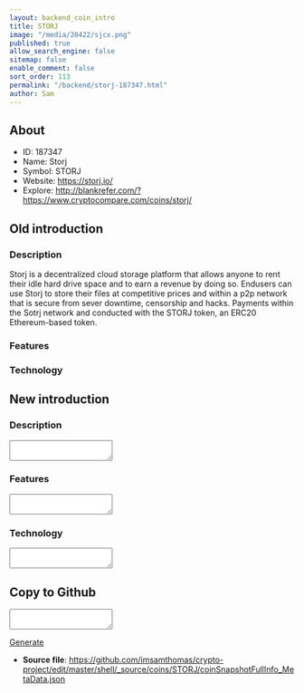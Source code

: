 ```yaml
---
layout: backend_coin_intro
title: STORJ
image: "/media/20422/sjcx.png"
published: true
allow_search_engine: false
sitemap: false
enable_comment: false
sort_order: 113
permalink: "/backend/storj-187347.html"
author: Sam
---
```


## About

- ID: 187347
- Name: Storj
- Symbol: STORJ
- Website: https://storj.io/
- Explore: http://blankrefer.com/?https://www.cryptocompare.com/coins/storj/


## Old introduction

### Description

<p>Storj is a decentralized cloud storage platform that allows anyone to rent their idle hard drive space and to earn a revenue by doing so. Endusers can use Storj to store their files at competitive prices and within a p2p network that is secure from sever downtime, censorship and hacks. Payments within the Sotrj network and conducted with the STORJ token, an ERC20 Ethereum-based token.</p>

### Features


### Technology




## New introduction


### Description
<textarea id="meta_description" name="description"></textarea>

### Features
<textarea id="meta_features" name="features"></textarea>

### Technology
<textarea id="meta_technology" name="technology"></textarea>


## Copy to Github

<textarea id="coinsnapshotfullinfo_metadata"></textarea>

<a href="#gen" onclick="generateMetaDatJson()">Generate</a>

- **Source file**: <a href="https://github.com/imsamthomas/crypto-project/edit/master/shell/_source/coins/STORJ/coinSnapshotFullInfo_MetaData.json">https://github.com/imsamthomas/crypto-project/edit/master/shell/_source/coins/STORJ/coinSnapshotFullInfo_MetaData.json</a>

